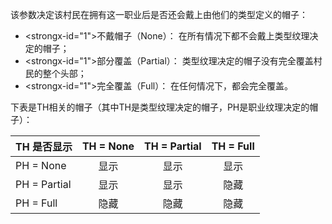 该参数决定该村民在拥有这一职业后是否还会戴上由他们的类型定义的帽子：
* <strongx-id="1">不戴帽子（None）：</strong> 在所有情况下都不会戴上类型纹理决定的帽子；
* <strongx-id="1">部分覆盖（Partial）：</strong> 类型纹理决定的帽子没有完全覆盖村民的整个头部；
* <strongx-id="1">完全覆盖（Full）：</strong> 在任何情况下，都会完全覆盖。

下表是TH相关的帽子（其中TH是类型纹理决定的帽子，PH是职业纹理决定的帽子）：

| TH 是否显示      | TH = None | TH = Partial | TH = Full |
| ------------ |:---------:|:------------:|:---------:|
| PH = None    |    显示     |      显示      |    显示     |
| PH = Partial |    显示     |      显示      |    隐藏     |
| PH = Full    |    隐藏     |      隐藏      |    隐藏     |